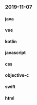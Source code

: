 ### 2019-11-07

#### java

#### vue

#### kotlin

#### javascript

#### css

#### objective-c

#### swift

#### html
